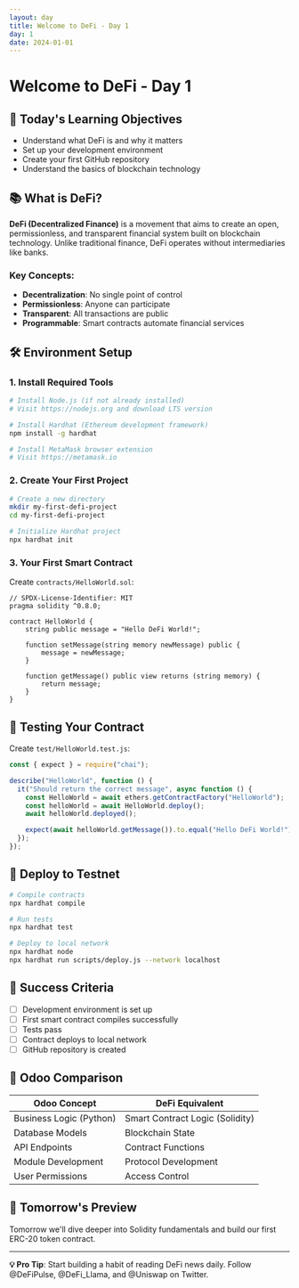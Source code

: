 ```yaml
---
layout: day
title: Welcome to DeFi - Day 1
day: 1
date: 2024-01-01
---
```


# Welcome to DeFi - Day 1

## 🎯 Today's Learning Objectives

- Understand what DeFi is and why it matters
- Set up your development environment
- Create your first GitHub repository
- Understand the basics of blockchain technology

## 📚 What is DeFi?

**DeFi (Decentralized Finance)** is a movement that aims to create an open, permissionless, and transparent financial system built on blockchain technology. Unlike traditional finance, DeFi operates without intermediaries like banks.

### Key Concepts:
- **Decentralization**: No single point of control
- **Permissionless**: Anyone can participate
- **Transparent**: All transactions are public
- **Programmable**: Smart contracts automate financial services

## 🛠️ Environment Setup

### 1. Install Required Tools

```bash
# Install Node.js (if not already installed)
# Visit https://nodejs.org and download LTS version

# Install Hardhat (Ethereum development framework)
npm install -g hardhat

# Install MetaMask browser extension
# Visit https://metamask.io
```

### 2. Create Your First Project

```bash
# Create a new directory
mkdir my-first-defi-project
cd my-first-defi-project

# Initialize Hardhat project
npx hardhat init
```

### 3. Your First Smart Contract

Create `contracts/HelloWorld.sol`:

```solidity
// SPDX-License-Identifier: MIT
pragma solidity ^0.8.0;

contract HelloWorld {
    string public message = "Hello DeFi World!";
    
    function setMessage(string memory newMessage) public {
        message = newMessage;
    }
    
    function getMessage() public view returns (string memory) {
        return message;
    }
}
```

## 🧪 Testing Your Contract

Create `test/HelloWorld.test.js`:

```javascript
const { expect } = require("chai");

describe("HelloWorld", function () {
  it("Should return the correct message", async function () {
    const HelloWorld = await ethers.getContractFactory("HelloWorld");
    const helloWorld = await HelloWorld.deploy();
    await helloWorld.deployed();

    expect(await helloWorld.getMessage()).to.equal("Hello DeFi World!");
  });
});
```

## 🚀 Deploy to Testnet

```bash
# Compile contracts
npx hardhat compile

# Run tests
npx hardhat test

# Deploy to local network
npx hardhat node
npx hardhat run scripts/deploy.js --network localhost
```

## 📝 Success Criteria

- [ ] Development environment is set up
- [ ] First smart contract compiles successfully
- [ ] Tests pass
- [ ] Contract deploys to local network
- [ ] GitHub repository is created

## 🔗 Odoo Comparison

| **Odoo Concept** | **DeFi Equivalent** |
|------------------|-------------------|
| Business Logic (Python) | Smart Contract Logic (Solidity) |
| Database Models | Blockchain State |
| API Endpoints | Contract Functions |
| Module Development | Protocol Development |
| User Permissions | Access Control |

## 🎯 Tomorrow's Preview

Tomorrow we'll dive deeper into Solidity fundamentals and build our first ERC-20 token contract.

---

**💡 Pro Tip**: Start building a habit of reading DeFi news daily. Follow @DeFiPulse, @DeFi_Llama, and @Uniswap on Twitter. 